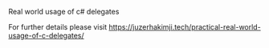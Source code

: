 Real world usage of c# delegates

For further details please visit https://juzerhakimji.tech/practical-real-world-usage-of-c-delegates/
